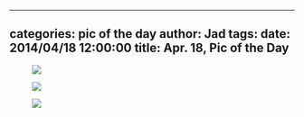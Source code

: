 
---
categories: pic of the day
author: Jad
tags: 
date: 2014/04/18 12:00:00
title: Apr. 18, Pic of the Day 
---

<figure>
<img src="/img/2014/04/18/img_20140418155421_medium.jpg" />
<figcaption></figcaption>
</figure>

<figure>
<img src="/img/2014/04/18/img_20140418155312_medium.jpg" />
<figcaption></figcaption>
</figure>

<figure>
<img src="/img/2014/04/18/img_20140418155325_medium.jpg" />
<figcaption></figcaption>
</figure>
